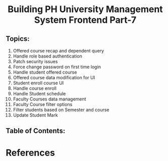 <h1 align='center'>Building PH University Management System Frontend Part-7</h1>

## Topics:

1. Offered course recap and dependent query
2. Handle role based authentication
3. Patch security issues
4. Force change password on first time login
5. Handle student offered course
6. Offered course data modification for UI
7. Student enroll course UI
8. Handle course enroll
9. Handle Student schedule
10. Faculty Courses data management
11. Faculty Course filter options
12. Filter students based on Semester and course
13. Update Student Mark

## Table of Contents:

# References
